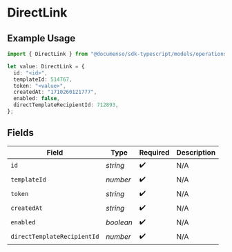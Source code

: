 # DirectLink

## Example Usage

```typescript
import { DirectLink } from "@documenso/sdk-typescript/models/operations";

let value: DirectLink = {
  id: "<id>",
  templateId: 514767,
  token: "<value>",
  createdAt: "1710260121777",
  enabled: false,
  directTemplateRecipientId: 712893,
};
```

## Fields

| Field                       | Type                        | Required                    | Description                 |
| --------------------------- | --------------------------- | --------------------------- | --------------------------- |
| `id`                        | *string*                    | :heavy_check_mark:          | N/A                         |
| `templateId`                | *number*                    | :heavy_check_mark:          | N/A                         |
| `token`                     | *string*                    | :heavy_check_mark:          | N/A                         |
| `createdAt`                 | *string*                    | :heavy_check_mark:          | N/A                         |
| `enabled`                   | *boolean*                   | :heavy_check_mark:          | N/A                         |
| `directTemplateRecipientId` | *number*                    | :heavy_check_mark:          | N/A                         |